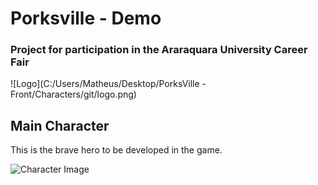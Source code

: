 # Porksville - Demo

### Project for participation in the Araraquara University Career Fair

![Logo](C:/Users/Matheus/Desktop/PorksVille - Front/Characters/git/logo.png)

## Main Character

This is the brave hero to be developed in the game.

![Character Image](path/to/your/character-image.png)

